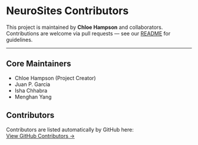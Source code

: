 # NeuroSites Contributors

This project is maintained by **Chloe Hampson** and collaborators.  
Contributions are welcome via pull requests — see our [README](README.md) for guidelines.

---

## Core Maintainers
- Chloe Hampson (Project Creator)
- Juan P. Garcia
- Isha Chhabra
- Menghan Yang

## Contributors
Contributors are listed automatically by GitHub here:  
[View GitHub Contributors →](https://github.com/NeuroHackademy2025/NeuroSites/graphs/contributors)
